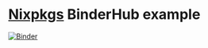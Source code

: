 # [Nixpkgs](https://github.com/nixos/nixpkgs) BinderHub example

[![Binder](https://mybinder.org/badge.svg)](https://mybinder.org/v2/gh/costrouc/nix-binder-example/master)
